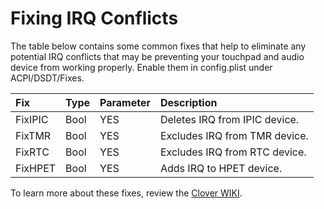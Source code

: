 # Fixing IRQ Conflicts

The table below contains some common fixes that help to eliminate any potential IRQ conflicts that may be preventing your touchpad and audio device from working properly.   Enable them in config.plist under ACPI/DSDT/Fixes.

| Fix | Type | Parameter | Description |
| :--- | :--- | :--- | :--- |
| FixIPIC | Bool | YES | Deletes IRQ from IPIC device. |
| FixTMR | Bool | YES | Excludes IRQ from TMR device. |
| FixRTC | Bool | YES | Excludes IRQ from RTC device. |
| FixHPET | Bool | YES | Adds IRQ to HPET device. |

To learn more about these fixes, review the [Clover WIKI](https://sourceforge.net/p/cloverefiboot/wiki/ACPI/).

